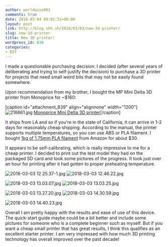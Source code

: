 ```yaml
---
author: worldwise001
comments: true
date: 2018-03-04 00:01:51+00:00
layout: post
link: http://blog.shh.sh/2018/03/03/new-3d-printer/
slug: new-3d-printer
title: New 3D printer!
wordpress_id: 838
categories:
- DIY
---
```


I made a questionable purchasing decision: I decided (after several years of deliberating and trying to self-justify the decision) to purchase a 3D printer for projects that need small weird bits that may not be easily found somewhere.

Upon recommendation from my brother, I bought the MP Mini Delta 3D printer from Monoprice for ~$160:

[caption id="attachment_839" align="alignnone" width="1200"]![216661.jpg](https://worldwise001.files.wordpress.com/2018/03/216661.jpg) [Monoprice Mini Delta 3D printer](https://mpminidelta.monoprice.com/)[/caption]

It ships from LA and so if you're in the state of California, it can arrive in 1-2 days for reasonably cheap shipping. According to the manual, the printer supports multiple temperatures, so you can use ABS or PLA filament. I bought [1kg of 1.75mm PLA filament](https://www.amazon.com/gp/product/B00J0GMMP6/) from Amazon for about $30.

It appears to be self-calibrating, which is really impressive to me for a cheap printer. I decided to print out the test model they had on the packaged SD card and took some pictures of the progress. It took just over an hour for printing after it had gotten to proper preheating temperature.

![2018-03-03 12.25.37-1.jpg](https://worldwise001.files.wordpress.com/2018/03/2018-03-03-12-25-37-1.jpg?w=8064) ![2018-03-03 12.46.22.jpg](https://worldwise001.files.wordpress.com/2018/03/2018-03-03-12-46-22.jpg?w=8064)



![2018-03-03 13.03.07.jpg](https://worldwise001.files.wordpress.com/2018/03/2018-03-03-13-03-07.jpg?w=8064) ![2018-03-03 13.03.25.jpg](https://worldwise001.files.wordpress.com/2018/03/2018-03-03-13-03-25.jpg?w=8064)

![2018-03-03 13.27.20.jpg](https://worldwise001.files.wordpress.com/2018/03/2018-03-03-13-27-20.jpg?w=8064) ![2018-03-03 14.30.59.jpg](https://worldwise001.files.wordpress.com/2018/03/2018-03-03-14-30-59.jpg?w=8064)

![2018-03-03 14.40.23.jpg](https://worldwise001.files.wordpress.com/2018/03/2018-03-03-14-40-23.jpg?w=8064)

Overall I am pretty happy with the results and ease of use of this device. The quick-start guide maybe could be a bit better and include some pictures for someone who is a complete beginner such as myself. But if you want a cheap small printer that has great results, I think this qualifies as an excellent starter printer. I am very impressed with how much 3D printing technology has overall improved over the past decade!
